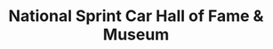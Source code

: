---
layout: repo
title: "National Sprint Car Hall of Fame & Museum"
id: 12242
permalink: repos/12242/
---